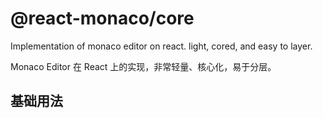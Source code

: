 # @react-monaco/core

Implementation of monaco editor on react. light, cored, and easy to layer. 

Monaco Editor 在 React 上的实现，非常轻量、核心化，易于分层。

## 基础用法

